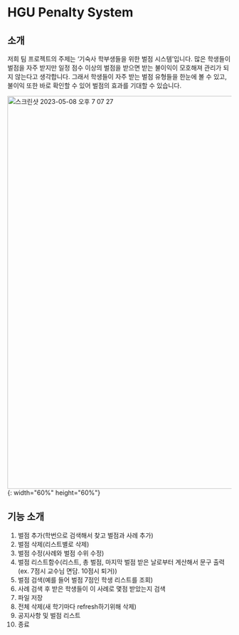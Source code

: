 # HGU Penalty System

## 소개
저희 팀 프로젝트의 주제는 ‘기숙사 학부생들을 위한 벌점 시스템’입니다. 
많은 학생들이 벌점을 자주 받지만 일정 점수 이상의 벌점을 받으면 받는 불이익이 모호해져 관리가 되지 않는다고 생각합니다. 그래서 학생들이 자주 받는 벌점 유형들을 한눈에 볼 수 있고, 불이익 또한 바로 확인할 수 있어 벌점의 효과를 기대할 수 있습니다.

<img width="883" alt="스크린샷 2023-05-08 오후 7 07 27" src="https://user-images.githubusercontent.com/130718201/236797084-56fe1cc6-a87c-42e8-b1ba-e77ca81991a4.png">{: width="60%" height="60%"}

## 기능 소개
1. 벌점 추가(학번으로 검색해서 찾고 벌점과 사례 추가)
2. 벌점 삭제(리스트별로 삭제)
3. 벌점 수정(사례와 벌점 수위 수정)
4. 벌점 리스트함수(리스트, 총 벌점, 마지막 벌점 받은 날로부터 계산해서 문구 출력(ex. 7점시 교수님 면담. 10점시 퇴거))
5. 벌점 검색(예를 들어 벌점 7점인 학생 리스트를 조회)
6. 사례 검색 후 받은 학생들이 이 사례로 몇점 받았는지 검색
7. 파일 저장
8. 전체 삭제(새 학기마다 refresh하기위해 삭제)
9. 공지사항 및 벌점 리스트
10. 종료
